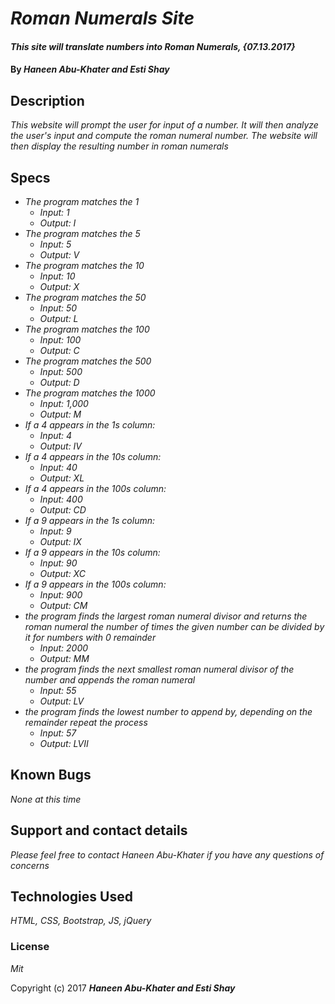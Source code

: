 # _Roman Numerals Site_

#### _This site will translate numbers into Roman Numerals, {07.13.2017}_

#### By _**Haneen Abu-Khater and Esti Shay**_

## Description

_This website will prompt the user for input of a number. It will then analyze the user's input and compute the roman numeral number. The website will then display the resulting number in roman numerals_

## Specs


* _The program matches the 1_
  * _Input: 1_
  * _Output: I_
* _The program matches the 5_
  * _Input: 5_
  * _Output: V_
* _The program matches the 10_
  * _Input: 10_
  * _Output: X_
* _The program matches the 50_
  * _Input: 50_
  * _Output: L_
* _The program matches the 100_
  * _Input: 100_
  * _Output: C_
* _The program matches the 500_
  * _Input: 500_
  * _Output: D_
* _The program matches the 1000_
  * _Input: 1,000_
  * _Output: M_
* _If a 4 appears in the 1s column:_
  * _Input: 4_
  * _Output: IV_
* _If a 4 appears in the 10s column:_
  * _Input: 40_
  * _Output: XL_
* _If a 4 appears in the 100s column:_
  * _Input: 400_
  * _Output: CD_
* _If a 9 appears in the 1s column:_
  * _Input: 9_
  * _Output: IX_
* _If a 9 appears in the 10s column:_
  * _Input: 90_
  * _Output: XC_
* _If a 9 appears in the 100s column:_
  * _Input: 900_
  * _Output: CM_
* _the program finds the largest roman numeral divisor and returns the roman numeral the number of times the given number can be divided by it for numbers with 0 remainder_
  * _Input: 2000_
  * _Output: MM_
* _the program finds the next smallest roman numeral divisor of the number and appends the roman numeral_
  * _Input: 55_
  * _Output: LV_
* _the program finds the lowest number to append by, depending on the remainder repeat the process_
  * _Input: 57_
  * _Output: LVII_


## Known Bugs

_None at this time_

## Support and contact details

_Please feel free to contact Haneen Abu-Khater if you have any questions of concerns_

## Technologies Used

_HTML, CSS, Bootstrap, JS, jQuery_

### License

*Mit*

Copyright (c) 2017 **_Haneen Abu-Khater and Esti Shay_**
